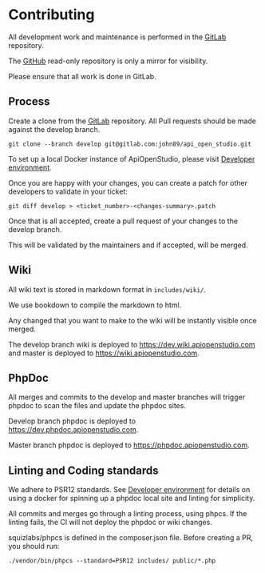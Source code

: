 Contributing
============

All development work and maintenance is performed in the [GitLab](https://gitlab.com/john89/api_open_studio) repository.

The [GitHub](https://github.com/naala89/apiopenstudio) read-only repository is only a mirror for visibility.

Please ensure that all work is done in GitLab.

Process
-------

Create a clone from the [GitLab](https://gitlab.com/john89/api_open_studio) repository. 
All Pull requests should be made against the develop branch.

    git clone --branch develop git@gitlab.com:john89/api_open_studio.git

To set up a local Docker instance of ApiOpenStudio, please visit [Developer environment](https://wiki.apiopenstudio.com/installation/docker/developer-environment.html).

Once you are happy with your changes, you can create a patch for other developers to validate in your ticket:

    git diff develop > <ticket_number>-<changes-summary>.patch

Once that is all accepted, create a pull request of your changes to the develop branch.

This will be validated by the maintainers and if accepted, will be merged.

Wiki
----

All wiki text is stored in markdown format in ```includes/wiki/```.

We use bookdown to compile the markdown to html.

Any changed that you want to make to the wiki will be instantly visible once merged.

The develop branch wiki is deployed to https://dev.wiki.apiopenstudio.com and master is deployed to https://wiki.apiopenstudio.com.

PhpDoc
------

All merges and commits to the develop and master branches will trigger phpdoc to scan the files and update the phpdoc sites.

Develop branch phpdoc is deployed to https://dev.phpdoc.apiopenstudio.com.

Master branch phpdoc is deployed to https://phpdoc.apiopenstudio.com.

Linting and Coding standards
----------------------------

We adhere to PSR12 standards. See [Developer environment](https://wiki.apiopenstudio.com/installation/docker/developer-environment.html)
for details on using a docker for spinning up a phpdoc local site and linting for simplicity.

All commits and merges go through a linting process, using phpcs.
If the linting fails, the CI will not deploy the phpdoc or wiki changes.

squizlabs/phpcs is defined in the composer.json file. Before creating a PR, you should run:

    ./vendor/bin/phpcs --standard=PSR12 includes/ public/*.php
